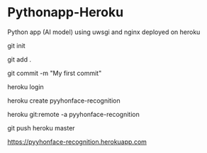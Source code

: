# Pythonapp-Heroku
Python app (AI model) using uwsgi and nginx deployed on heroku


git init

git add .

 git commit -m "My first commit"

heroku login

heroku create pyyhonface-recognition

heroku git:remote -a pyyhonface-recognition

git push heroku master

  https://pyyhonface-recognition.herokuapp.com
